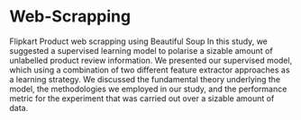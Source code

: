 # Web-Scrapping
Flipkart Product web scrapping using Beautiful Soup 
In this study, we suggested a supervised learning model to polarise a sizable amount of unlabelled product review information. We presented our supervised model, which using a combination of two different feature extractor approaches as a learning strategy. We discussed the fundamental theory underlying the model, the methodologies we employed in our study, and the performance metric for the experiment that was carried out over a sizable amount of data.
